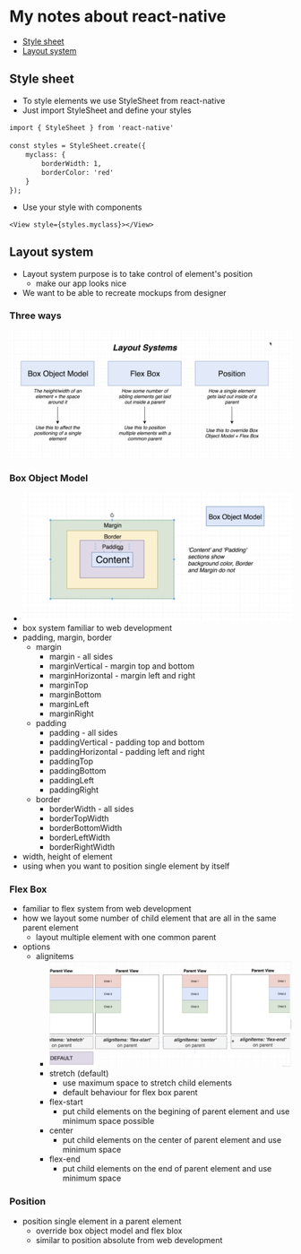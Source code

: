 # My notes about react-native

-   [Style sheet](#style-sheet)
-   [Layout system](#layout-system)

## Style sheet

-   To style elements we use StyleSheet from react-native
-   Just import StyleSheet and define your styles
```
import { StyleSheet } from 'react-native'

const styles = StyleSheet.create({
    myclass: {
        borderWidth: 1,
        borderColor: 'red'
    }
});
```
-   Use your style with components
```
<View style={styles.myclass}></View>
```

## Layout system

-   Layout system purpose is to take control of element's position
    -   make our app looks nice
-   We want to be able to recreate mockups from designer

### Three ways

![layout_system](https://raw.githubusercontent.com/pavelee/react-native-notes/main/assets/layout_system.png)

### Box Object Model
-   ![layout_system](https://raw.githubusercontent.com/pavelee/react-native-notes/main/assets/box_object_model.png)
-   box system familiar to web development
-   padding, margin, border
    -   margin
        -   margin - all sides
        -   marginVertical - margin top and bottom
        -   marginHorizontal - margin left and right
        -   marginTop
        -   marginBottom
        -   marginLeft
        -   marginRight
    -   padding
        -   padding - all sides
        -   paddingVertical - padding top and bottom
        -   paddingHorizontal - padding left and right
        -   paddingTop
        -   paddingBottom
        -   paddingLeft
        -   paddingRight
    -   border
        -   borderWidth - all sides
        -   borderTopWidth
        -   borderBottomWidth
        -   borderLeftWidth
        -   borderRightWidth
-   width, height of element
-   using when you want to position single element by itself
### Flex Box
-   familiar to flex system from web development
-   how we layout some number of child element that are all in the same parent element
    -   layout multiple element with one common parent
-   options
    -   alignitems
        -   ![layout_system](https://raw.githubusercontent.com/pavelee/react-native-notes/main/assets/flex_box_alignitems.png)
        -   stretch (default)
            -   use maximum space to stretch child elements
            -   default behaviour for flex box parent
        -   flex-start
            -   put child elements on the begining of parent element and use minimum space possible
        -   center
            -   put child elements on the center of parent element and use minimum space
        -   flex-end
            -   put child elements on the end of parent element and use minimum space
### Position
-   position single element in a parent element
    -   override box object model and flex blox
    -   similar to position absolute from web development

